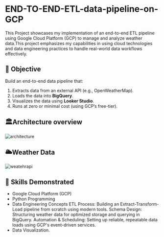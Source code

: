 # END-TO-END-ETL-data-pipeline-on-GCP

This Project showcases my implementation of an end-to-end ETL pipeline using Google Cloud Platform (GCP) to manage and analyze weather data.This project emphasizes my capabilities in using cloud technologies and data engineering practices to handle real-world data workflows effectively.

## 🎯 Objective

Build an end-to-end data pipeline that:
1. Extracts data from an external API (e.g., OpenWeatherMap).
2. Loads the data into **BigQuery**.
3. Visualizes the data using **Looker Studio**.
4. Runs at zero or minimal cost (using GCP’s free-tier).

## 🏛️Architecture overview
![architecture](https://github.com/user-attachments/assets/7dd57097-1b30-4538-a717-252788f6301a)

## 🌥️Weather Data

![weatehrapi](https://github.com/user-attachments/assets/88672cdb-e556-49ca-afde-723a9bedffae)

## 🧠 Skills Demonstrated
- Google Cloud Platform (GCP)
- Python Programming
- Data Engineering Concepts
   ETL Process: Building an Extract-Transform-Load pipeline from scratch using modern tools.
   Schema Design: Structuring weather data for optimized storage and querying in BigQuery.
   Automation & Scheduling: Setting up reliable, repeatable data loads using GCP's event-driven services.
- Data Visualization.
  



